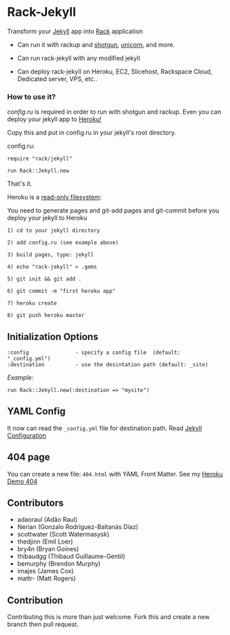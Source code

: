 Rack-Jekyll
===========

Transform your [Jekyll](http://github.com/mojombo/jekyll) app into [Rack](http://github.com/rack/rack) application

- Can run it with rackup and [shotgun](http://github.com/rtomakyo/shotgun), [unicorn](http://github.com/defunkt/unicorn), and more.

- Can run rack-jekyll with any modified jekyll

- Can deploy rack-jekyll on Heroku, EC2, Slicehost, Rackspace Cloud, Dedicated server, VPS, etc..


### How to use it?

*config.ru* is required in order to run with shotgun and rackup. Even you can deploy your jekyll app to [Heroku!](http://www.heroku.com/)

Copy this and put in config.ru in your jekyll's root directory.


config.ru:

    require "rack/jekyll"

    run Rack::Jekyll.new


That's it.


Heroku is a [read-only filesystem](http://docs.heroku.com/constraints#read-only-filesystem):

You need to generate pages and git-add pages and git-commit before you deploy your jekyll to Heroku

    1) cd to your jekyll directory

    2) add config.ru (see example above)
    
    3) build pages, type: jekyll
    
    4) echo "rack-jekyll" > .gems
    
    5) git init && git add .
    
    6) git commit -m "first heroku app"
    
    7) heroku create
    
    8) git push heroku master


## Initialization Options

    :config               - specify a config file  (default: "_config.yml")    
    :destination          - use the desintation path (default: _site)


*Example:*

    run Rack::Jekyll.new(:destination => "mysite")


## YAML Config

It now can read the `_config.yml` file for destination path. Read [Jekyll Configuration](http://jekyllrb.com/docs/configuration/)


## 404 page

You can create a new file: `404.html` with YAML Front Matter. See my [Heroku Demo 404](http://bry4n.heroku.com/show/me/404/)

## Contributors
* adaoraul (Adão Raul)
* Nerian (Gonzalo Rodríguez-Baltanás Díaz)
* scottwater (Scott Watermasysk)
* thedjinn (Emil Loer)
* bry4n (Bryan Goines)
* thibaudgg (Thibaud Guillaume-Gentil)
* bemurphy (Brendon Murphy)
* imajes (James Cox)
* mattr- (Matt Rogers)

## Contribution

Contributing this is more than just welcome. Fork this and create a new branch then pull request.
